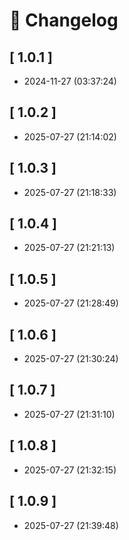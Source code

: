 # 📝 Changelog

## \[ 1.0.1 \]

- 2024-11-27 (03:37:24)
## \[ 1.0.2 \]

- 2025-07-27 (21:14:02)

## \[ 1.0.3 \]

- 2025-07-27 (21:18:33)

## \[ 1.0.4 \]

- 2025-07-27 (21:21:13)

## \[ 1.0.5 \]

- 2025-07-27 (21:28:49)

## \[ 1.0.6 \]

- 2025-07-27 (21:30:24)

## \[ 1.0.7 \]

- 2025-07-27 (21:31:10)

## \[ 1.0.8 \]

- 2025-07-27 (21:32:15)

## \[ 1.0.9 \]

- 2025-07-27 (21:39:48)
